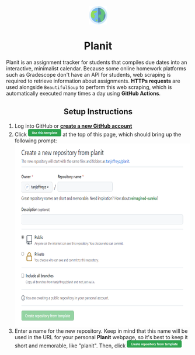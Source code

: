<div align="center">
    <img src="src/resources/planit_logo.png" height="50px" />
    <h1>Planit</h1>
</div>

Planit is an assignment tracker for students that compiles due dates into an interactive, minimalist calendar. Because some online homework platforms such as Gradescope don't have an API for students, web scraping is required to retrieve information about assignments. **HTTPs requests** are used alongside `BeautifulSoup` to perform this web scraping, which is automatically executed many times a day using **GitHub Actions**.

<div align="center">
    <h2>Setup Instructions</h2>
</div>

<ol>
    <li>
        Log into GitHub or <a href="https://github.com/join"><b>create a new GitHub account</b></a>
    </li>
    <li>
        Click <a href="#"><img src="src/resources/use_this_template.png" height="20px" /></a> at the top of this page, which should bring up the following prompt:
        <div align="center">
            <a href="#"><img src="src/resources/generate_prompt.png" height="500px"/></a>
        </div>
    </li>
    <li>
        Enter a name for the new repository. Keep in mind that this name will be used in the URL for your personal <b>Planit</b> webpage, so it's best to keep it short and memorable, like "planit". Then, click <a href="#"><img src="src/resources/create_repo_from_template.png" height="20px" /></a>
    </li>
</ol>
